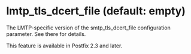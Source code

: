# lmtp_tls_dcert_file (default: empty)
 The LMTP-specific version of the smtp\_tls\_dcert\_file
configuration parameter. See there for details. 


 This feature is available in Postfix 2.3 and later. 



